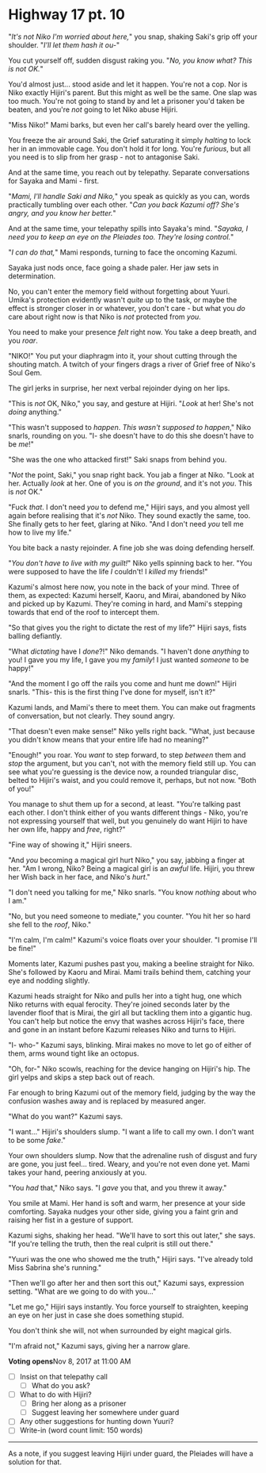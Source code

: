 # Highway 17 pt. 10

"*It's not *Niko* I'm worried about here,*" you snap, shaking Saki's grip off your shoulder. "*I'll let them hash it ou-*"

You cut yourself off, sudden disgust raking you. "*No, you know what? This is *not* OK.*"

You'd almost just... stood aside and let it happen. You're not a cop. Nor is Niko exactly Hijiri's parent. But this might as well be the same. One slap was too much. You're not going to stand by and let a prisoner you'd taken be beaten, and you're *not* going to let Niko abuse Hijiri.

"Miss Niko!" Mami barks, but even her call's barely heard over the yelling.

You freeze the air around Saki, the Grief saturating it simply *halting* to lock her in an immovable cage. You don't hold it for long. You're *furious*, but all you need is to slip from her grasp - not to antagonise Saki.

And at the same time, you reach out by telepathy. Separate conversations for Sayaka and Mami - first.

"*Mami, I'll handle Saki and Niko,*" you speak as quickly as you can, words practically tumbling over each other. "*Can you back Kazumi off? She's angry, and you know her better.*"

And at the same time, your telepathy spills into Sayaka's mind. "*Sayaka, I need you to keep an eye on the Pleiades too. They're losing control.*"

"*I can do that,*" Mami responds, turning to face the oncoming Kazumi.

Sayaka just nods once, face going a shade paler. Her jaw sets in determination.

No, you can't enter the memory field without forgetting about Yuuri. Umika's protection evidently wasn't *quite* up to the task, or maybe the effect is stronger closer in or whatever, you don't care - but what you *do* care about right now is that Niko is *not* protected from *you*.

You need to make your presence *felt* right now. You take a deep breath, and you *roar*.

"NIKO!" You put your diaphragm into it, your shout cutting through the shouting match. A twitch of your fingers drags a river of Grief free of Niko's Soul Gem.

The girl jerks in surprise, her next verbal rejoinder dying on her lips.

"This is *not* OK, Niko," you say, and gesture at Hijiri. "*Look* at her! She's not *doing* anything."

"This wasn't supposed to *happen*. *This wasn't supposed to happen*," Niko snarls, rounding on you. "I- she doesn't have to do this she doesn't have to be *me*!"

"She was the one who attacked first!" Saki snaps from behind you.

"*Not* the point, Saki," you snap right back. You jab a finger at Niko. "Look at her. Actually *look* at her. One of you is *on the ground*, and it's not *you*. This is *not* OK."

"Fuck *that*. I don't need *you* to defend me," Hijiri says, and you almost yell again before realising that it's *not* Niko. They sound exactly the same, too. She finally gets to her feet, glaring at Niko. "And I don't need *you* tell me how to live my life."

You bite back a nasty rejoinder. A fine job she was doing defending herself.

"*You don't have to live with my guilt!*" Niko yells spinning back to her. "You were supposed to have the life *I* couldn't! I *killed* my friends!"

Kazumi's almost here now, you note in the back of your mind. Three of them, as expected: Kazumi herself, Kaoru, and Mirai, abandoned by Niko and picked up by Kazumi. They're coming in hard, and Mami's stepping towards that end of the roof to intercept them.

"So that gives you the right to dictate the rest of my life?" Hijiri says, fists balling defiantly.

"What *dictating* have I *done*?!" Niko demands. "I haven't done *anything* to you! I gave you my life, I gave you my *family*! I just wanted *someone* to be happy!"

"And the moment I go off the rails you come and hunt me down!" Hijiri snarls. "This- this is the first thing I've done for myself, isn't it?"

Kazumi lands, and Mami's there to meet them. You can make out fragments of conversation, but not clearly. They sound angry.

"That doesn't even make sense!" Niko yells right back. "What, just because you didn't know means that your entire life had no meaning?"

"Enough!" you roar. You *want* to step forward, to step *between* them and *stop* the argument, but you can't, not with the memory field still up. You can see what you're guessing is the device now, a rounded triangular disc, belted to Hijiri's waist, and you could remove it, perhaps, but not now. "Both of you!"

You manage to shut them up for a second, at least. "You're talking past each other. I don't think either of you wants different things - Niko, you're not expressing yourself that well, but you genuinely do want Hijiri to have her own life, happy and *free*, right?"

"Fine way of showing it," Hijiri sneers.

"And *you* becoming a magical girl hurt Niko," you say, jabbing a finger at her. "Am I wrong, Niko? Being a magical girl is an *awful* life. Hijiri, you threw her Wish back in her face, and Niko's *hurt*."

"I don't need you talking for me," Niko snarls. "You know *nothing* about who I am."

"No, but you need someone to mediate," you counter. "You hit her so hard she fell to the *roof*, Niko."

"I'm calm, I'm calm!" Kazumi's voice floats over your shoulder. "I promise I'll be fine!"

Moments later, Kazumi pushes past you, making a beeline straight for Niko. She's followed by Kaoru and Mirai. Mami trails behind them, catching your eye and nodding slightly.

Kazumi heads straight for Niko and pulls her into a tight hug, one which Niko returns with equal ferocity. They're joined seconds later by the lavender floof that is Mirai, the girl all but tackling them into a gigantic hug. You can't help but notice the envy that washes across Hijiri's face, there and gone in an instant before Kazumi releases Niko and turns to Hijiri.

"I- who-" Kazumi says, blinking. Mirai makes no move to let go of either of them, arms wound tight like an octopus.

"Oh, for-" Niko scowls, reaching for the device hanging on Hijiri's hip. The girl yelps and skips a step back out of reach.

Far enough to bring Kazumi out of the memory field, judging by the way the confusion washes away and is replaced by measured anger.

"What do you want?" Kazumi says.

"I want..." Hijiri's shoulders slump. "I want a life to call my own. I don't want to be some *fake*."

Your own shoulders slump. Now that the adrenaline rush of disgust and fury are gone, you just feel... tired. Weary, and you're not even done yet. Mami takes your hand, peering anxiously at you.

"You *had* that," Niko says. "I *gave* you that, and you threw it away."

You smile at Mami. Her hand is soft and warm, her presence at your side comforting. Sayaka nudges your other side, giving you a faint grin and raising her fist in a gesture of support.

Kazumi sighs, shaking her head. "We'll have to sort this out later," she says. "If you're telling the truth, then the real culprit is still out there."

"Yuuri was the one who showed me the truth," Hijiri says. "I've already told Miss Sabrina she's running."

"Then we'll go after her and then sort this out," Kazumi says, expression setting. "What are we going to do with you..."

"Let me go," Hijiri says instantly. You force yourself to straighten, keeping an eye on her just in case she does something stupid.

You don't think she will, not when surrounded by eight magical girls.

"I'm afraid not," Kazumi says, giving her a narrow glare.

**Voting opens**Nov 8, 2017 at 11:00 AM

- [ ] Insist on that telepathy call
  - [ ] What do you ask?
- [ ] What to do with Hijiri?
  - [ ] Bring her along as a prisoner
  - [ ] Suggest leaving her somewhere under guard
- [ ] Any other suggestions for hunting down Yuuri?
- [ ] Write-in (word count limit: 150 words)

---

As a note, if you suggest leaving Hijiri under guard, the Pleiades will have a solution for that.
